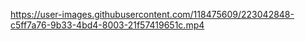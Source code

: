 

https://user-images.githubusercontent.com/118475609/223042848-c5ff7a76-9b33-4bd4-8003-21f57419651c.mp4


